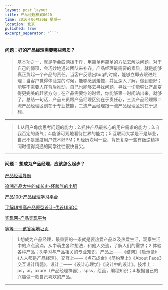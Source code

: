 ```yaml
---
layout: post_layout
title: 产品经理积累0620
time: 2016年06月20日 星期一
location: 北京
pulished: true
excerpt_separator: "```"
---
```




#### 问题：好的产品经理需要哪些素质？

> 基本功之一，就是学会四两拨千斤，用简单再简单的方法去解决问题。对于自己的弱项，会巧妙地通过团队来补齐。产品经理最需要的素质，就是能够真正负起一个产品的责任。当客户反馈出bug的时候，能够立即去跟进处理；当客户觉得体验差的时候，能够感到羞愧，并且深入了解，做到更好；能够不需要人在背后推动，自己也能够去寻找问题，寻找一切能够让产品变得更完美的赶紧方向；在产品需要你的时候，你能够第一时间站出来，就够了。总结一句话，产品专员跟产品经理区别在于责任心，三流产品经理跟二流产品经理区别在于专业技能，二流产品经理跟一流产品经理区别在于思想。

***

> 1.从用户角度思考问题的能力；2.抓住产品最核心的用户需求的能力；3.自我否定的勇气；4.能够可观地看待世界的能力；5.互联网大学是不是毕业，自己不是重度用户做不好PM；6.经历坎坷一些，背景复杂一些有叛逆精神同时懂得沟通的同学往往很快冒尖。
 
 ***
 
#### 问题： 想成为产品经理，应该怎么起步？
[产品经理导航](http://www.pm265.com)

[追溯产品大牛的成长史-坏脾气的小肥](http://firecacada.blog.163.com)

[产品100-产品经理学习平台](https://link.zhihu.com/?target=http%3A//www.chanpin100.com/)

[了解UI提高产品原型设计-优设UISDC](https://link.zhihu.com/?target=http%3A//www.uisdc.com/)

[实现网-产品实现平台](https://link.zhihu.com/?target=http%3A//shixiann.com/)

[等等——该答案地址页](https://www.zhihu.com/question/21332332)

>1.想成为产品经理，最重要的一条就是要热爱产品以及热爱生活，观察生活中的点点滴滴，从中萌生各种想法，和他人交流，了解人们的需求；2.体验各种产品；3.学习与产品相关的专业知识，产品上——《结网》《启示录》《人人都是产品经理》，交互上——《点石成金》《简约至上》《About Face3交互设计精髓》，设计上——《设计心理学》《设计中的设计》。技术上：ps，ai，axure（产品经理神器），spss，绘画，编程知识；4.根据自己的兴趣做一款自己喜欢的产品。

***


